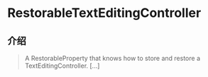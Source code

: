 # RestorableTextEditingController

## 介绍

> A RestorableProperty that knows how to store and restore a TextEditingController. [...]
